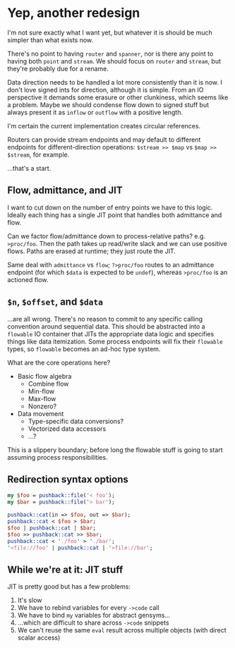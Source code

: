 # Yep, another redesign
I'm not sure exactly what I want yet, but whatever it is should be much simpler
than what exists now.

There's no point to having `router` and `spanner`, nor is there any point to
having both `point` and `stream`. We should focus on `router` and `stream`, but
they're probably due for a rename.

Data direction needs to be handled a lot more consistently than it is now. I
don't love signed ints for direction, although it is simple. From an IO
perspective it demands some erasure or other clunkiness, which seems like a
problem. Maybe we should condense flow down to signed stuff but always present
it as `inflow` or `outflow` with a positive length.

I'm certain the current implementation creates circular references.

Routers can provide stream endpoints and may default to different endpoints for
different-direction operations: `$stream >> $map` vs `$map >> $stream`, for
example.

...that's a start.


## Flow, admittance, and JIT
I want to cut down on the number of entry points we have to this logic. Ideally
each thing has a single JIT point that handles both admittance and flow.

Can we factor flow/admittance down to process-relative paths? e.g. `>proc/foo`.
Then the path takes up read/write slack and we can use positive flows. Paths are
erased at runtime; they just route the JIT.

Same deal with `admittance` vs `flow`; `?>proc/foo` routes to an admittance
endpoint (for which `$data` is expected to be `undef`), whereas `>proc/foo` is
an actioned flow.


## `$n`, `$offset`, and `$data`
...are all wrong. There's no reason to commit to any specific calling convention
around sequential data. This should be abstracted into a `flowable` IO container
that JITs the appropriate data logic and specifies things like data itemization.
Some process endpoints will fix their `flowable` types, so `flowable` becomes an
ad-hoc type system.

What are the core operations here?

- Basic flow algebra
  - Combine flow
  - Min-flow
  - Max-flow
  - Nonzero?
- Data movement
  - Type-specific data conversions?
  - Vectorized data accessors
  - ...?

This is a slippery boundary; before long the flowable stuff is going to start
assuming process responsibilities.


## Redirection syntax options
```pl
my $foo = pushback::file('< foo');
my $bar = pushback::file('> bar');

pushback::cat(in => $foo, out => $bar);
pushback::cat < $foo > $bar;
$foo | pushback::cat | $bar;
$foo >> pushback::cat >> $bar;
pushback::cat < './foo' > './bar';
'<file://foo' | pushback::cat | '>file://bar';
```


## While we're at it: JIT stuff
JIT is pretty good but has a few problems:

1. It's slow
2. We have to rebind variables for every `->code` call
3. We have to bind `my` variables for abstract gensyms...
4. ...which are difficult to share across `->code` snippets
5. We can't reuse the same `eval` result across multiple objects (with direct
   scalar access)
